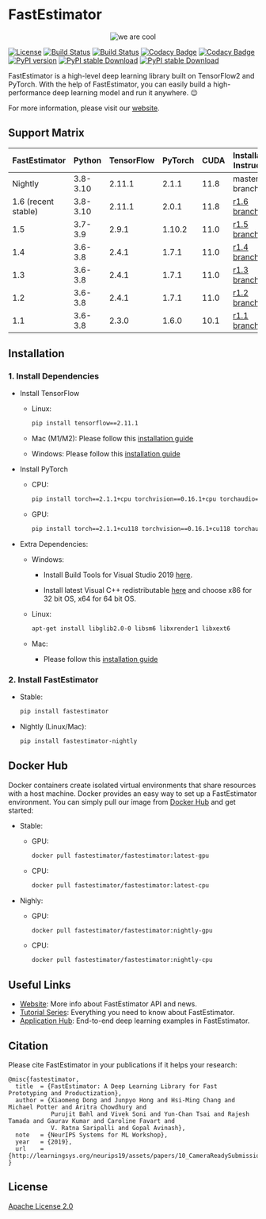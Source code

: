 # FastEstimator

<p align="center">
  <img src="https://github.com/fastestimator-util/fastestimator-misc/blob/master/resource/pictures/icon.png?raw=true" title="we are cool">
</p>

[![License](https://img.shields.io/badge/License-Apache_2.0-informational.svg)](LICENSE)
[![Build Status](http://jenkins.fastestimator.org:8080/buildStatus/icon?subject=PR-build&job=fastestimator%2Ffastestimator%2Fmaster)](http://jenkins.fastestimator.org:8080/job/fastestimator/job/fastestimator/job/master/)
[![Build Status](http://jenkins.fastestimator.org:8080/buildStatus/icon?subject=nightly-build&job=nightly)](http://jenkins.fastestimator.org:8080/job/nightly/)
[![Codacy Badge](https://app.codacy.com/project/badge/Grade/3a46ea86b8f04caab271f2a7bd6f4bd9)](https://www.codacy.com/gh/fastestimator/fastestimator/dashboard?utm_source=github.com&amp;utm_medium=referral&amp;utm_content=fastestimator/fastestimator&amp;utm_campaign=Badge_Grade)
[![Codacy Badge](https://app.codacy.com/project/badge/Coverage/3a46ea86b8f04caab271f2a7bd6f4bd9)](https://www.codacy.com/gh/fastestimator/fastestimator/dashboard?utm_source=github.com&utm_medium=referral&utm_content=fastestimator/fastestimator&utm_campaign=Badge_Coverage)
[![PyPI version](https://badge.fury.io/py/fastestimator.svg)](https://pypi.org/project/fastestimator/)
[![PyPI stable Download](https://img.shields.io/pypi/dm/fastestimator?label=stable%20downloads&color=16D1B4)](https://pypistats.org/packages/fastestimator)
[![PyPI stable Download](https://img.shields.io/pypi/dm/fastestimator-nightly?label=nightly%20downloads&color=16D1B4)](https://pypistats.org/packages/fastestimator-nightly)

FastEstimator is a high-level deep learning library built on TensorFlow2 and PyTorch. With the help of FastEstimator, you can easily build a high-performance deep learning model and run it anywhere. :wink:

For more information, please visit our [website](https://www.fastestimator.org/).

## Support Matrix

| FastEstimator  | Python | TensorFlow | PyTorch | CUDA |  Installation Instruction |
| -------------  | ------  | --------- | ------- | ---- | ----------- |
| Nightly  | 3.8-3.10  | 2.11.1 | 2.1.1 | 11.8 | master branch |
| 1.6 (recent stable) | 3.8-3.10  | 2.11.1 | 2.0.1 | 11.8 | [r1.6 branch](https://github.com/fastestimator/fastestimator/tree/r1.6) |
| 1.5  | 3.7-3.9  | 2.9.1 | 1.10.2 | 11.0 | [r1.5 branch](https://github.com/fastestimator/fastestimator/tree/r1.5) |
| 1.4  | 3.6-3.8  | 2.4.1 | 1.7.1 | 11.0 | [r1.4 branch](https://github.com/fastestimator/fastestimator/tree/r1.4) |
| 1.3  | 3.6-3.8  | 2.4.1 | 1.7.1 | 11.0 | [r1.3 branch](https://github.com/fastestimator/fastestimator/tree/r1.3) |
| 1.2  | 3.6-3.8  | 2.4.1 | 1.7.1 | 11.0 | [r1.2 branch](https://github.com/fastestimator/fastestimator/tree/r1.2) |
| 1.1  | 3.6-3.8  | 2.3.0 | 1.6.0 | 10.1 | [r1.1 branch](https://github.com/fastestimator/fastestimator/tree/r1.1) |

## Installation

### 1. Install Dependencies

* Install TensorFlow
  * Linux:

      ```bash
      pip install tensorflow==2.11.1
      ```

  * Mac (M1/M2):
        Please follow this [installation guide](https://github.com/fastestimator/fastestimator/blob/master/installation_docs/mac_installation.md)

  * Windows:
        Please follow this [installation guide](https://github.com/fastestimator/fastestimator/blob/master/installation_docs/tensorflow_windows_installation.md)

* Install PyTorch
  * CPU:

      ```bash
      pip install torch==2.1.1+cpu torchvision==0.16.1+cpu torchaudio==2.1.1+cpu -f https://download.pytorch.org/whl/cpu/torch_stable.html
      ```

  * GPU:

      ```bash
      pip install torch==2.1.1+cu118 torchvision==0.16.1+cu118 torchaudio==2.1.1+cu118 -f https://download.pytorch.org/whl/cu118/torch_stable.html
      ```

* Extra Dependencies:
  * Windows:
    * Install Build Tools for Visual Studio 2019 [here](https://visualstudio.microsoft.com/downloads/#build-tools-for-visual-studio-2019).

    * Install latest Visual C++ redistributable [here](https://support.microsoft.com/en-us/help/2977003/the-latest-supported-visual-c-downloads) and choose x86 for 32 bit OS, x64 for 64 bit OS.

  * Linux:

      ``` bash
      apt-get install libglib2.0-0 libsm6 libxrender1 libxext6
      ```

  * Mac:
    * Please follow this [installation guide](https://github.com/fastestimator/fastestimator/blob/master/installation_docs/mac_installation.md)

### 2. Install FastEstimator

* Stable:

    ``` bash
    pip install fastestimator
    ```

* Nightly (Linux/Mac):

    ``` bash
    pip install fastestimator-nightly
    ```

## Docker Hub

Docker containers create isolated virtual environments that share resources with a host machine. Docker provides an easy way to set up a FastEstimator environment. You can simply pull our image from [Docker Hub](https://hub.docker.com/r/fastestimator/fastestimator/tags) and get started:

* Stable:
  * GPU:

      ``` bash
      docker pull fastestimator/fastestimator:latest-gpu
      ```

  * CPU:

      ``` bash
      docker pull fastestimator/fastestimator:latest-cpu
      ```

* Nighly:
  * GPU:

      ``` bash
      docker pull fastestimator/fastestimator:nightly-gpu
      ```

  * CPU:

      ``` bash
      docker pull fastestimator/fastestimator:nightly-cpu
      ```

## Useful Links

* [Website](https://www.fastestimator.org): More info about FastEstimator API and news.
* [Tutorial Series](https://github.com/fastestimator/fastestimator/tree/master/tutorial): Everything you need to know about FastEstimator.
* [Application Hub](https://github.com/fastestimator/fastestimator/tree/master/apphub): End-to-end deep learning examples in FastEstimator.

## Citation

Please cite FastEstimator in your publications if it helps your research:

```
@misc{fastestimator,
  title  = {FastEstimator: A Deep Learning Library for Fast Prototyping and Productization},
  author = {Xiaomeng Dong and Junpyo Hong and Hsi-Ming Chang and Michael Potter and Aritra Chowdhury and
            Purujit Bahl and Vivek Soni and Yun-Chan Tsai and Rajesh Tamada and Gaurav Kumar and Caroline Favart and
            V. Ratna Saripalli and Gopal Avinash},
  note   = {NeurIPS Systems for ML Workshop},
  year   = {2019},
  url    = {http://learningsys.org/neurips19/assets/papers/10_CameraReadySubmission_FastEstimator_final_camera.pdf}
}
```

## License

[Apache License 2.0](https://github.com/fastestimator/fastestimator/blob/master/LICENSE)

